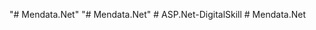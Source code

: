 "# Mendata.Net" 
"# Mendata.Net" 
#   A S P . N e t - D i g i t a l S k i l l  
 #   M e n d a t a . N e t  
 